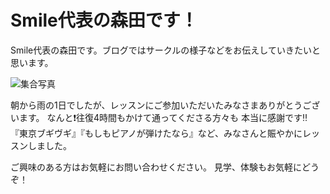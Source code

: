 # Smile代表の森田です！

Smile代表の森田です。ブログではサークルの様子などをお伝えしていきたいと思います。

![集合写真](https://zejsou1ph4nepua5.public.blob.vercel-storage.com/2024-04-24/S__5341209-yQy0nbjbgyQLlOgzHW0LduNnT4BAi9.jpg)

朝から雨の1日でしたが、レッスンにご参加いただいたみなさまありがとうございます。
なんと❗️往復4時間もかけて通ってくださる方々も
本当に感謝です‼
『東京ブギヴギ』『もしもピアノが弾けたなら』など、みなさんと賑やかにレッスンしました。

ご興味のある方はお気軽にお問い合わせください。
見学、体験もお気軽にどうぞ！
